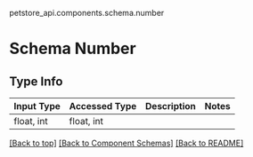 petstore_api.components.schema.number
# Schema Number

## Type Info
Input Type | Accessed Type | Description | Notes
------------ | ------------- | ------------- | -------------
float, int | float, int |  |

[[Back to top]](#top) [[Back to Component Schemas]](../../../README.md#Component-Schemas) [[Back to README]](../../../README.md)
